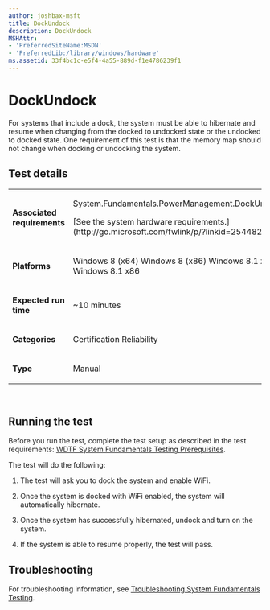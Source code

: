 ```yaml
---
author: joshbax-msft
title: DockUndock
description: DockUndock
MSHAttr:
- 'PreferredSiteName:MSDN'
- 'PreferredLib:/library/windows/hardware'
ms.assetid: 33f4bc1c-e5f4-4a55-889d-f1e4786239f1
---
```


# DockUndock


For systems that include a dock, the system must be able to hibernate and resume when changing from the docked to undocked state or the undocked to docked state. One requirement of this test is that the memory map should not change when docking or undocking the system.

## Test details


<table>
<colgroup>
<col width="50%" />
<col width="50%" />
</colgroup>
<tbody>
<tr class="odd">
<td><p><strong>Associated requirements</strong></p></td>
<td><p>System.Fundamentals.PowerManagement.DockUndock</p>
<p>[See the system hardware requirements.](http://go.microsoft.com/fwlink/p/?linkid=254482)</p></td>
</tr>
<tr class="even">
<td><p><strong>Platforms</strong></p></td>
<td><p>Windows 8 (x64) Windows 8 (x86) Windows 8.1 x64 Windows 8.1 x86</p></td>
</tr>
<tr class="odd">
<td><p><strong>Expected run time</strong></p></td>
<td><p>~10 minutes</p></td>
</tr>
<tr class="even">
<td><p><strong>Categories</strong></p></td>
<td><p>Certification Reliability</p></td>
</tr>
<tr class="odd">
<td><p><strong>Type</strong></p></td>
<td><p>Manual</p></td>
</tr>
</tbody>
</table>

 

## Running the test


Before you run the test, complete the test setup as described in the test requirements: [WDTF System Fundamentals Testing Prerequisites](wdtf-system-fundamentals-testing-prerequisites.md).

The test will do the following:

1.  The test will ask you to dock the system and enable WiFi.

2.  Once the system is docked with WiFi enabled, the system will automatically hibernate.

3.  Once the system has successfully hibernated, undock and turn on the system.

4.  If the system is able to resume properly, the test will pass.

## Troubleshooting


For troubleshooting information, see [Troubleshooting System Fundamentals Testing](troubleshooting-system-fundamentals-testing.md).

 

 






